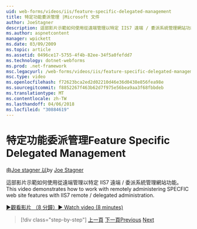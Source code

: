```yaml
---
uid: web-forms/videos/iis/feature-specific-delegated-management
title: 特定功能委派管理 |Microsoft 文件
author: JoeStagner
description: 這部影片示範如何使用從遠端管理以特定 IIS7 遠端 / 委派系統管理網站功能。
ms.author: aspnetcontent
manager: wpickett
ms.date: 03/09/2009
ms.topic: article
ms.assetid: 0496ce17-5755-4f4b-82ee-34f5a0fefdd7
ms.technology: dotnet-webforms
ms.prod: .net-framework
msc.legacyurl: /web-forms/videos/iis/feature-specific-delegated-management
msc.type: video
ms.openlocfilehash: f72623bca2ed2d02210d46e36d0438e856fea98e
ms.sourcegitcommit: f8852267f463b62d7f975e56bea9aa3f68fbbdeb
ms.translationtype: MT
ms.contentlocale: zh-TW
ms.lasthandoff: 04/06/2018
ms.locfileid: "30884619"
---
```

<a name="feature-specific-delegated-management"></a><span data-ttu-id="04c4e-103">特定功能委派管理</span><span class="sxs-lookup"><span data-stu-id="04c4e-103">Feature Specific Delegated Management</span></span>
====================
<span data-ttu-id="04c4e-104">由[Joe stagner 以](https://github.com/JoeStagner)</span><span class="sxs-lookup"><span data-stu-id="04c4e-104">by [Joe Stagner](https://github.com/JoeStagner)</span></span>

<span data-ttu-id="04c4e-105">這部影片示範如何使用從遠端管理以特定 IIS7 遠端 / 委派系統管理網站功能。</span><span class="sxs-lookup"><span data-stu-id="04c4e-105">This video demonstrates how to work with remotely administering SPECFIC web site features with IIS7 remote / delegated administration.</span></span>

[<span data-ttu-id="04c4e-106">&#9654;觀看影片 （8 分鐘）</span><span class="sxs-lookup"><span data-stu-id="04c4e-106">&#9654; Watch video (8 minutes)</span></span>](https://channel9.msdn.com/Blogs/ASP-NET-Site-Videos/feature-specific-delegated-management)

> [!div class="step-by-step"]
> <span data-ttu-id="04c4e-107">[上一頁](working-with-iis7-deligated-admin.md)
> [下一頁](troubleshooting-production-aspnet-apps.md)</span><span class="sxs-lookup"><span data-stu-id="04c4e-107">[Previous](working-with-iis7-deligated-admin.md)
[Next](troubleshooting-production-aspnet-apps.md)</span></span>

